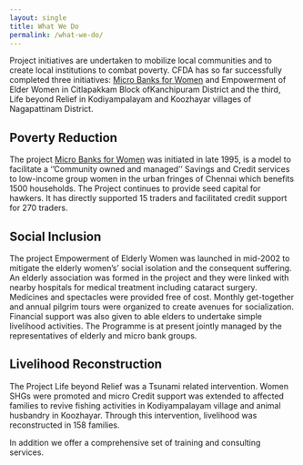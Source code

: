 ```yaml
---
layout: single
title: What We Do
permalink: /what-we-do/
---
```


Project initiatives are undertaken to mobilize local communities and to create local institutions to combat poverty. CFDA has so far successfully completed three initiatives: [Micro Banks for Women](./micro-banks-for-women.md) and Empowerment of Elder Women in Citlapakkam Block ofKanchipuram District and the third, Life beyond Relief in Kodiyampalayam and Koozhayar villages of Nagapattinam District.

## Poverty Reduction

The project [Micro Banks for Women](./micro-banks-for-women.md) was initiated in late 1995, is a model to facilitate a ‘’Community owned and managed’’ Savings and Credit services to low-income group women in the urban fringes of Chennai which benefits 1500 households. The Project continues to provide seed capital for hawkers. It has directly supported 15 traders and facilitated credit support for 270 traders.

## Social Inclusion

The project Empowerment of Elderly Women was launched in mid-2002 to mitigate the elderly women’s’ social isolation and the consequent suffering. An elderly association was formed in the project and they were linked with nearby hospitals for medical treatment including cataract surgery. Medicines and spectacles were provided free of cost. Monthly get-together and annual pilgrim tours were organized to create avenues for socialization. Financial support was also given to able elders to undertake simple livelihood activities. The Programme is at present jointly managed by the representatives of elderly and micro bank groups.

## Livelihood Reconstruction

The Project Life beyond Relief was a Tsunami related intervention. Women SHGs were promoted and micro Credit support was extended to affected families to revive fishing activities in Kodiyampalayam village and animal husbandry in Koozhayar. Through this intervention, livelihood was reconstructed in 158 families.

In addition we offer a comprehensive set of training and consulting services.
